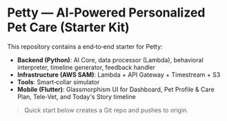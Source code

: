 # Petty — AI‑Powered Personalized Pet Care (Starter Kit)

This repository contains a end‑to‑end starter for Petty:
- **Backend (Python)**: AI Core, data processor (Lambda), behavioral interpreter, timeline generator, feedback handler
- **Infrastructure (AWS SAM)**: Lambda + API Gateway + Timestream + S3
- **Tools**: Smart‑collar simulator
- **Mobile (Flutter)**: Glassmorphism UI for Dashboard, Pet Profile & Care Plan, Tele‑Vet, and Today's Story timeline

> Quick start below creates a Git repo and pushes to origin.
